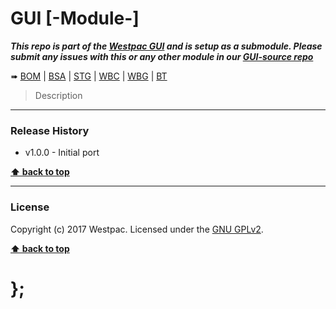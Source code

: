 GUI [-Module-]
===========

***This repo is part of the [Westpac GUI](http://gel.westpacgroup.com.au/GUI/) and is setup as a submodule. Please submit any issues with this or any other
module in our [GUI-source repo](https://github.com/WestpacCXTeam/GUI-source/issues)***

➠
[BOM](http://westpaccxteam.github.io/GUI-[-Module-]/tests/BOM/) |
[BSA](http://westpaccxteam.github.io/GUI-[-Module-]/tests/BSA/) |
[STG](http://westpaccxteam.github.io/GUI-[-Module-]/tests/STG/) |
[WBC](http://westpaccxteam.github.io/GUI-[-Module-]/tests/WBC/) |
[WBG](http://westpaccxteam.github.io/GUI-[-Module-]/tests/WBG/) |
[BT](http://westpaccxteam.github.io/GUI-[-Module-]/tests/BT/)

> Description

----------------------------------------------------------------------------------------------------------------------------------------------------------------


### Release History

* v1.0.0 - Initial port

**[⬆ back to top](#content)**


----------------------------------------------------------------------------------------------------------------------------------------------------------------


### License

Copyright (c) 2017 Westpac. Licensed under the [GNU GPLv2](https://raw.githubusercontent.com/WestpacCXTeam/GUI-[-Module-]/master/LICENSE).

**[⬆ back to top](#content)**

# };